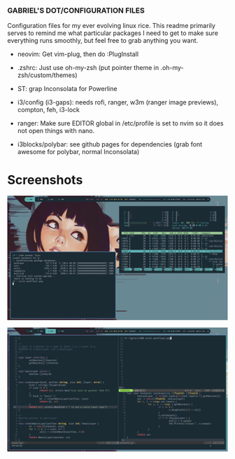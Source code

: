 ### GABRIEL'S DOT/CONFIGURATION FILES

Configuration files for my ever evolving linux rice. This readme primarily serves to 
remind me what particular packages I need to get to make sure everything runs smoothly,
but feel free to grab anything you want.

- neovim: Get vim-plug, then do :PlugInstall 

- .zshrc: Just use oh-my-zsh (put pointer theme in .oh-my-zsh/custom/themes)

- ST: grap Inconsolata for Powerline

- i3/config (i3-gaps): needs rofi, ranger, w3m (ranger image previews), compton, feh, i3-lock

- ranger: Make sure EDITOR global in /etc/profile is set to nvim so it does not open
things with nano.

- i3blocks/polybar: see github pages for dependencies (grab font awesome for polybar, normal Inconsolata)

# Screenshots
![Screenshot](/i3/wallpapers/workflow1.png)

![Screenshot](/i3/wallpapers/workflow2.png)

